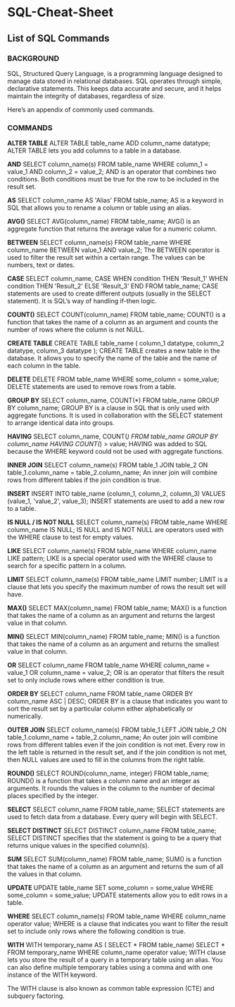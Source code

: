 # SQL-Cheat-Sheet
## List of SQL Commands

### BACKGROUND
SQL, Structured Query Language, is a programming language designed to manage data stored in relational databases. SQL operates through simple, declarative statements. This keeps data accurate and secure, and it helps maintain the integrity of databases, regardless of size.

Here’s an appendix of commonly used commands.

### COMMANDS
**ALTER TABLE**
ALTER TABLE table_name 
ADD column_name datatype;
ALTER TABLE lets you add columns to a table in a database.

**AND**
SELECT column_name(s)
FROM table_name
WHERE column_1 = value_1
  AND column_2 = value_2;
AND is an operator that combines two conditions. Both conditions must be true for the row to be included in the result set.

**AS**
SELECT column_name AS 'Alias'
FROM table_name;
AS is a keyword in SQL that allows you to rename a column or table using an alias.

**AVG()**
SELECT AVG(column_name)
FROM table_name;
AVG() is an aggregate function that returns the average value for a numeric column.

**BETWEEN**
SELECT column_name(s)
FROM table_name
WHERE column_name BETWEEN value_1 AND value_2;
The BETWEEN operator is used to filter the result set within a certain range. The values can be numbers, text or dates.

**CASE**
SELECT column_name,
  CASE
    WHEN condition THEN 'Result_1'
    WHEN condition THEN 'Result_2'
    ELSE 'Result_3'
  END
FROM table_name;
CASE statements are used to create different outputs (usually in the SELECT statement). It is SQL’s way of handling if-then logic.

**COUNT()**
SELECT COUNT(column_name)
FROM table_name;
COUNT() is a function that takes the name of a column as an argument and counts the number of rows where the column is not NULL.

**CREATE TABLE**
CREATE TABLE table_name (
  column_1 datatype, 
  column_2 datatype, 
  column_3 datatype
);
CREATE TABLE creates a new table in the database. It allows you to specify the name of the table and the name of each column in the table.

**DELETE**
DELETE FROM table_name
WHERE some_column = some_value;
DELETE statements are used to remove rows from a table.

**GROUP BY**
SELECT column_name, COUNT(*)
FROM table_name
GROUP BY column_name;
GROUP BY is a clause in SQL that is only used with aggregate functions. It is used in collaboration with the SELECT statement to arrange identical data into groups.

**HAVING**
SELECT column_name, COUNT(*)
FROM table_name
GROUP BY column_name
HAVING COUNT(*) > value;
HAVING was added to SQL because the WHERE keyword could not be used with aggregate functions.

**INNER JOIN**
SELECT column_name(s)
FROM table_1
JOIN table_2
  ON table_1.column_name = table_2.column_name;
An inner join will combine rows from different tables if the join condition is true.

**INSERT**
INSERT INTO table_name (column_1, column_2, column_3) 
VALUES (value_1, 'value_2', value_3);
INSERT statements are used to add a new row to a table.

**IS NULL / IS NOT NULL**
SELECT column_name(s)
FROM table_name
WHERE column_name IS NULL;
IS NULL and IS NOT NULL are operators used with the WHERE clause to test for empty values.

**LIKE**
SELECT column_name(s)
FROM table_name
WHERE column_name LIKE pattern;
LIKE is a special operator used with the WHERE clause to search for a specific pattern in a column.

**LIMIT**
SELECT column_name(s)
FROM table_name
LIMIT number;
LIMIT is a clause that lets you specify the maximum number of rows the result set will have.

**MAX()**
SELECT MAX(column_name)
FROM table_name;
MAX() is a function that takes the name of a column as an argument and returns the largest value in that column.

**MIN()**
SELECT MIN(column_name)
FROM table_name;
MIN() is a function that takes the name of a column as an argument and returns the smallest value in that column.

**OR**
SELECT column_name
FROM table_name
WHERE column_name = value_1
   OR column_name = value_2;
OR is an operator that filters the result set to only include rows where either condition is true.

**ORDER BY**
SELECT column_name
FROM table_name
ORDER BY column_name ASC | DESC;
ORDER BY is a clause that indicates you want to sort the result set by a particular column either alphabetically or numerically.

**OUTER JOIN**
SELECT column_name(s)
FROM table_1
LEFT JOIN table_2
  ON table_1.column_name = table_2.column_name;
An outer join will combine rows from different tables even if the join condition is not met. Every row in the left table is returned in the result set, and if the join condition is not met, then NULL values are used to fill in the columns from the right table.

**ROUND()**
SELECT ROUND(column_name, integer)
FROM table_name;
ROUND() is a function that takes a column name and an integer as arguments. It rounds the values in the column to the number of decimal places specified by the integer.

**SELECT**
SELECT column_name 
FROM table_name;
SELECT statements are used to fetch data from a database. Every query will begin with SELECT.

**SELECT DISTINCT**
SELECT DISTINCT column_name
FROM table_name;
SELECT DISTINCT specifies that the statement is going to be a query that returns unique values in the specified column(s).

**SUM**
SELECT SUM(column_name)
FROM table_name;
SUM() is a function that takes the name of a column as an argument and returns the sum of all the values in that column.

**UPDATE**
UPDATE table_name
SET some_column = some_value
WHERE some_column = some_value;
UPDATE statements allow you to edit rows in a table.

**WHERE**
SELECT column_name(s)
FROM table_name
WHERE column_name operator value;
WHERE is a clause that indicates you want to filter the result set to include only rows where the following condition is true.

**WITH**
WITH temporary_name AS (
   SELECT *
   FROM table_name)
SELECT *
FROM temporary_name
WHERE column_name operator value;
WITH clause lets you store the result of a query in a temporary table using an alias. You can also define multiple temporary tables using a comma and with one instance of the WITH keyword.

The WITH clause is also known as common table expression (CTE) and subquery factoring.
